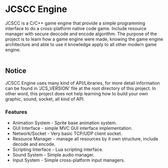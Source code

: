# JCSCC Engine #

JCSCC is a C/C++ game engine that provide a simple programming interface
to do a cross-platform native code game. Include resource manager with
secure deocode and encode algorithm. The purpose of the project is to 
learn how a game engine were made, knowing the game engine architecture 
and able to use it knowledge apply to all other modern game engine.<br/><br/>

## Notice ##
JCSCC Engine uses many kind of API/Libraries, for more detail information 
can be found in 'JCS_VERSION' file at the root directory of this project. 
In other word, this project does not help learning how to build your own 
graphic, sound, socket, all kind of API.

### Features ###
* Animation System - Sprite base animation system.
* GUI Interface - simple MVC GUI interface implementation.
* Network/Socket - Very basic TCP/UDP client socket.
* Resource Manager - manage all resources by it own structure, include
decode and encode.
* Scripting Interface - Lua scripting interface.
* Sound System - Simple audio manager.
* Input System - Simple cross-platform input managers.
